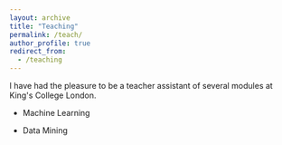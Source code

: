 ```yaml
---
layout: archive
title: "Teaching"
permalink: /teach/
author_profile: true
redirect_from:
  - /teaching
---
```


I have had the pleasure to be a teacher assistant of several modules at King's College London.

* Machine Learning

* Data Mining
